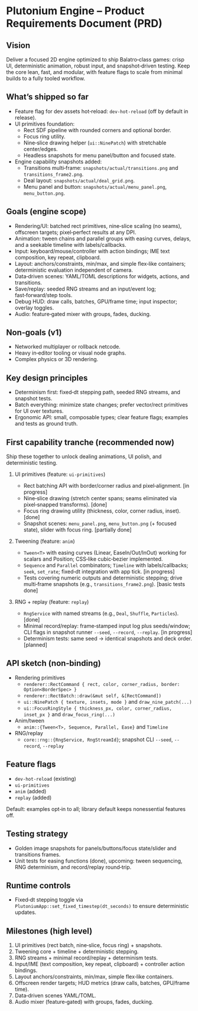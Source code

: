 # Plutonium Engine – Product Requirements Document (PRD)

## Vision
Deliver a focused 2D engine optimized to ship Balatro‑class games: crisp UI, deterministic animation, robust input, and snapshot‑driven testing. Keep the core lean, fast, and modular, with feature flags to scale from minimal builds to a fully tooled workflow.

## What’s shipped so far
- Feature flag for dev assets hot‑reload: `dev-hot-reload` (off by default in release).
- UI primitives foundation:
  - Rect SDF pipeline with rounded corners and optional border.
  - Focus ring utility.
  - Nine‑slice drawing helper (`ui::NinePatch`) with stretchable center/edges.
  - Headless snapshots for menu panel/button and focused state.
- Engine capability snapshots added:
  - Transitions multi‑frame: `snapshots/actual/transitions.png` and `transitions_frame2.png`.
  - Deal layout: `snapshots/actual/deal_grid.png`.
  - Menu panel and button: `snapshots/actual/menu_panel.png`, `menu_button.png`.

## Goals (engine scope)
- Rendering/UI: batched rect primitives, nine‑slice scaling (no seams), offscreen targets; pixel‑perfect results at any DPI.
- Animation: tween chains and parallel groups with easing curves, delays, and a seekable timeline with labels/callbacks.
- Input: keyboard/mouse/controller with action bindings; IME text composition, key repeat, clipboard.
- Layout: anchors/constraints, min/max, and simple flex‑like containers; deterministic evaluation independent of camera.
- Data‑driven scenes: YAML/TOML descriptions for widgets, actions, and transitions.
- Save/replay: seeded RNG streams and an input/event log; fast‑forward/step tools.
- Debug HUD: draw calls, batches, GPU/frame time; input inspector; overlay toggles.
- Audio: feature‑gated mixer with groups, fades, ducking.

## Non‑goals (v1)
- Networked multiplayer or rollback netcode.
- Heavy in‑editor tooling or visual node graphs.
- Complex physics or 3D rendering.

## Key design principles
- Determinism first: fixed‑dt stepping path, seeded RNG streams, and snapshot tests.
- Batch everything: minimize state changes; prefer vector/rect primitives for UI over textures.
- Ergonomic API: small, composable types; clear feature flags; examples and tests as ground truth.

## First capability tranche (recommended now)
Ship these together to unlock dealing animations, UI polish, and deterministic testing.

1) UI primitives (feature: `ui-primitives`)
   - Rect batching API with border/corner radius and pixel‑alignment. [in progress]
   - Nine‑slice drawing (stretch center spans; seams eliminated via pixel‑snapped transforms). [done]
   - Focus ring drawing utility (thickness, color, corner radius, inset). [done]
   - Snapshot scenes: `menu_panel.png`, `menu_button.png` (+ focused state), slider with focus ring. [partially done]

2) Tweening (feature: `anim`)
   - `Tween<T>` with easing curves (Linear, EaseIn/Out/InOut) working for scalars and Position; CSS‑like cubic‑bezier implemented.
   - `Sequence` and `Parallel` combinators; `Timeline` with labels/callbacks; `seek`, `set_rate`; fixed‑dt integration with app tick. [in progress]
   - Tests covering numeric outputs and deterministic stepping; drive multi‑frame snapshots (e.g., `transitions_frame2.png`). [basic tests done]

3) RNG + replay (feature: `replay`)
   - `RngService` with named streams (e.g., `Deal`, `Shuffle`, `Particles`). [done]
   - Minimal record/replay: frame‑stamped input log plus seeds/window; CLI flags in snapshot runner `--seed`, `--record`, `--replay`. [in progress]
   - Determinism tests: same seed → identical snapshots and deck order. [planned]

## API sketch (non‑binding)
- Rendering primitives
  - `renderer::RectCommand { rect, color, corner_radius, border: Option<BorderSpec> }`
  - `renderer::RectBatch::draw(&mut self, &[RectCommand])`
  - `ui::NinePatch { texture, insets, mode }` and `draw_nine_patch(...)`
  - `ui::FocusRingStyle { thickness_px, color, corner_radius, inset_px }` and `draw_focus_ring(...)`
- Anim/tween
  - `anim::{Tween<T>, Sequence, Parallel, Ease}` and `Timeline`
- RNG/replay
  - `core::rng::{RngService, RngStreamId}`; snapshot CLI `--seed`, `--record`, `--replay`

## Feature flags
- `dev-hot-reload` (existing)
- `ui-primitives`
- `anim` (added)
- `replay` (added)

Default: examples opt‑in to all; library default keeps nonessential features off.

## Testing strategy
- Golden image snapshots for panels/buttons/focus state/slider and transitions frames.
- Unit tests for easing functions (done), upcoming: tween sequencing, RNG determinism, and record/replay round‑trip.
 
## Runtime controls
- Fixed‑dt stepping toggle via `PlutoniumApp::set_fixed_timestep(dt_seconds)` to ensure deterministic updates.

## Milestones (high level)
1. UI primitives (rect batch, nine‑slice, focus ring) + snapshots.
2. Tweening core + timeline + deterministic stepping.
3. RNG streams + minimal record/replay + determinism tests.
4. Input/IME (text composition, key repeat, clipboard) + controller action bindings.
5. Layout anchors/constraints, min/max, simple flex‑like containers.
6. Offscreen render targets; HUD metrics (draw calls, batches, GPU/frame time).
7. Data‑driven scenes YAML/TOML.
8. Audio mixer (feature‑gated) with groups, fades, ducking.


